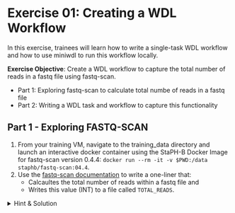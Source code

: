 # Exercise 01: Creating a WDL Workflow

In this exercise, trainees will learn how to write a single-task WDL workflow and how to use miniwdl to run this workflow locally. 

**Exercise Objective**: Create a WDL workflow to capture the total number of reads in a fastq file using fastq-scan. 
- Part 1: Exploring fastq-scan to calculate total numbe of reads in a fastq file
- Part 2: Writing a WDL task and workflow to capture this functionality  

## Part 1 - Exploring FASTQ-SCAN
1. From your training VM, navigate to the training_data directory and launch an interactive docker container using the StaPH-B Docker Image for fastq-scan version 0.4.4: ```docker run --rm -it -v $PWD:/data staphb/fastq-scan:04.4```.
2. Use the [fastq-scan documentation](https://github.com/rpetit3/fastq-scan/blob/master/README.md) to write a one-liner that:
    - Calcaultes the total number of reads within a fastq file and 
    - Writes this value (INT) to a file called `TOTAL_READS`.

<details>
 <summary> Hint & Solution
 </summary><br />
 
 The total number of reads is captured as `qc_stats.read_total` in the `fastq-scan` output json file. 
 Think of ways to parse the fastq-scan output file to capture this value!
 
 Check out the [StaPH-B fastq-scan Dockerfile](https://github.com/StaPH-B/docker-builds/tree/master/fastq-scan/0.4.4) before seeing the final solution.
   <details>
   <summary> Part 1 Solution 
   </summary> 
   
   One approach could be to concatenate the read file, pipe it into fastq-scan, and then pipe fastq-scan output into the `jq` tool to query the json output for `qc_stats.read_total`:<br />
   
   `$ cat {read_file} |  fastq-scan | jq .qc_stats.read_total > TOTAL_READS`
</details>
</details>


